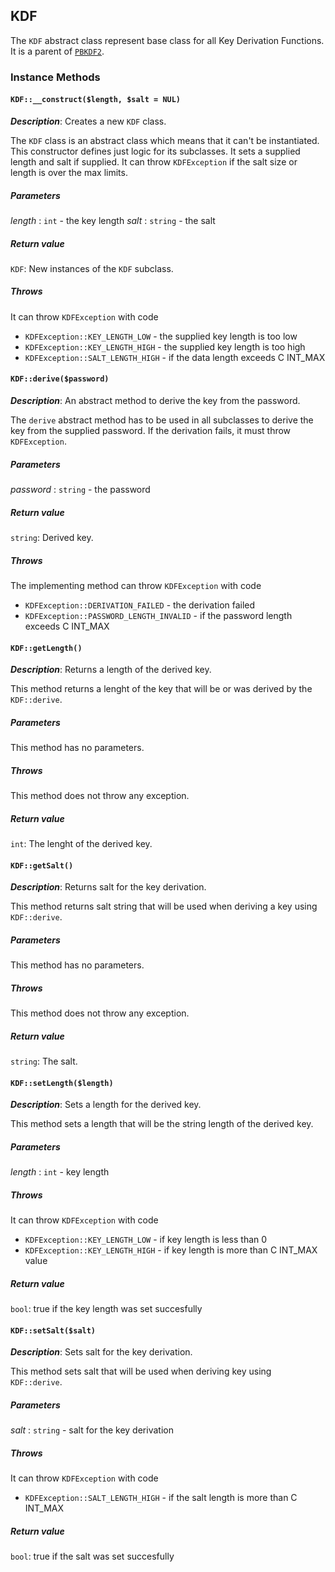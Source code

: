 ## KDF

The `KDF` abstract class represent base class for all Key Derivation Functions.
It is a parent of [`PBKDF2`](pbkdf2.md).

### Instance Methods

#### `KDF::__construct($length, $salt = NUL)`

_**Description**_: Creates a new `KDF` class.

The `KDF` class is an abstract class which means that it can't be instantiated.
This constructor defines just logic for its subclasses. It sets a supplied
length and salt if supplied. It can throw `KDFException` if the salt size
or length is over the max limits.

##### *Parameters*

*length* : `int` - the key length
*salt* : `string` - the salt

##### *Return value*

`KDF`: New instances of the `KDF` subclass.

##### *Throws*

It can throw `KDFException` with code

- `KDFException::KEY_LENGTH_LOW` - the supplied key length is too low
- `KDFException::KEY_LENGTH_HIGH` - the supplied key length is too high
- `KDFException::SALT_LENGTH_HIGH` - if the data length exceeds
C INT_MAX

#### `KDF::derive($password)`

_**Description**_: An abstract method to derive the key from the password.

The `derive` abstract method has to be used in all subclasses to derive
the key from the supplied password. If the derivation fails, it must
throw `KDFException`.

##### *Parameters*

*password* : `string` - the password

##### *Return value*

`string`: Derived key.

##### *Throws*

The implementing method can throw `KDFException` with code

- `KDFException::DERIVATION_FAILED` - the derivation failed
- `KDFException::PASSWORD_LENGTH_INVALID` - if the password length
exceeds C INT_MAX

#### `KDF::getLength()`

_**Description**_: Returns a length of the derived key.

This method returns a lenght of the key that will be or was derived
by the `KDF::derive`.

##### *Parameters*

This method has no parameters.

##### *Throws*

This method does not throw any exception.

##### *Return value*

`int`: The lenght of the derived key.

#### `KDF::getSalt()`

_**Description**_: Returns salt for the key derivation.

This method returns salt string that will be used when deriving a key
using `KDF::derive`.

##### *Parameters*

This method has no parameters.

##### *Throws*

This method does not throw any exception.

##### *Return value*

`string`: The salt.

#### `KDF::setLength($length)`

_**Description**_: Sets a length for the derived key.

This method sets a length that will be the string length of the derived key.

##### *Parameters*

*length* : `int` - key length

##### *Throws*

It can throw `KDFException` with code

- `KDFException::KEY_LENGTH_LOW` - if key length is less than 0
- `KDFException::KEY_LENGTH_HIGH` - if key length is more than C INT_MAX
value

##### *Return value*

`bool`: true if the key length was set succesfully

#### `KDF::setSalt($salt)`

_**Description**_: Sets salt for the key derivation.

This method sets salt that will be used when deriving key using `KDF::derive`.

##### *Parameters*

*salt* : `string` - salt for the key derivation

##### *Throws*

It can throw `KDFException` with code

- `KDFException::SALT_LENGTH_HIGH` - if the salt length is more than C INT_MAX

##### *Return value*

`bool`: true if the salt was set succesfully
